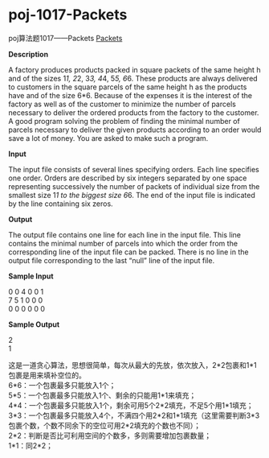 # poj-1017-Packets
poj算法题1017——Packets
[Packets](http://poj.org/problem?id=1017)

**Description**

A factory produces products packed in square packets of the same height h and of the sizes 1*1, 2*2, 3*3, 4*4, 5*5, 6*6. These products are always delivered to customers in the square parcels of the same height h as the products have and of the size 6*6. Because of the expenses it is the interest of the factory as well as of the customer to minimize the number of parcels necessary to deliver the ordered products from the factory to the customer. A good program solving the problem of finding the minimal number of parcels necessary to deliver the given products according to an order would save a lot of money. You are asked to make such a program.

**Input**

The input file consists of several lines specifying orders. Each line specifies one order. Orders are described by six integers separated by one space representing successively the number of packets of individual size from the smallest size 1*1 to the biggest size 6*6. The end of the input file is indicated by the line containing six zeros.

**Output**

The output file contains one line for each line in the input file. This line contains the minimal number of parcels into which the order from the corresponding line of the input file can be packed. There is no line in the output file corresponding to the last “null” line of the input file.

**Sample Input**

0 0 4 0 0 1<br>
7 5 1 0 0 0<br> 
0 0 0 0 0 0<br> 

**Sample Output**

2<br> 
1<br> 

这是一道贪心算法，思想很简单，每次从最大的先放，依次放入，2\*2包裹和1\*1包裹是用来填补空位的。<br>
6\*6：一个包裹最多只能放入1个；<br>
5\*5：一个包裹最多只能放入1个、剩余的只能用1\*1来填充；<br>
4\*4：一个包裹最多只能放入1个，剩余可用5个2\*2填充，不足5个用1\*1填充；<br>
3\*3：一个包裹最多只能放入4个，不满四个用2\*2和1\*1填充（这里需要判断3\*3包裹个数，个数不同余下的空位可用2\*2填充的个数也不同）；<br>
2\*2：判断是否比可利用空间的个数多，多则需要增加包裹数量；<br>
1\*1：同2\*2；<br>
